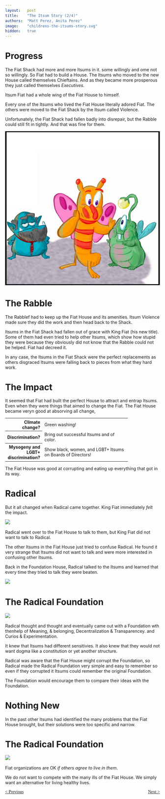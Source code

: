 ```yaml
---
layout:   post
title:    "The Itsum Story (2/4)"
authors:  "Matt Perez, Anita Perez"
image:    "childrens-the-itsums-story.svg"
hidden:   true
---
```


<div style='display:none; '>
 <p>The Itsum Story</p>
</div>

<h1>Progress</h1>
 <p>The Fiat Shack had more and more Itsums in it. some willingly and ome not so willingly. So Fiat had to build a House. The Itsums who moved to the new House called themselves Chieftains. And as they became more prosperous they just called themselves <em>Executives</em>.</p>
 <p>Itsum Fiat had a whole wing of the Fiat House to himself.</p>
 <p>Every one of the Itsums who lived the Fiat House literally adored Fiat. The others were moved to the Fiat Shack by the Itsum called Violence.</p>
 <p>Unfortunately, the Fiat Shack had fallen badly into disrepair, but the Rabble could still fit in tightly. And that was fine for them.</p>
  <div>
   <img src="/assets/img/icon-childrens-the-itsums-story.svg" size="70%">
  </div>

<h1>The Rabble</h1>
 <p>The Rabblef had to keep up the Fiat House and its amenities. Itsum Violence made sure they did the work and then head back to the Shack.</p>
 <p>Itsums in the Fiat Shack had fallen out of grace with King Fiat (his new title). Some of them had even tried to help other Itsums, which show how stupid they were because they obviously did not know that the Rabble could not be helped. Fiat had decreed it.</p>
 <p>In any case, the Itsums in the Fiat Shack were the perfect replacements as others disgraced Itsums were falling back to pieces from what they hard work.</p>

<h1>The Impact</h1>
 <p>It seemed that Fiat had built the perfect House to attract and entrap Itsums. Even when they were things that aimed to change the Fiat. The Fiat House became veryn good at absorving all change,</p>
  <table>
   <tr>
    <th style="text-align:right; width:8ch; ">
     Climate change?
    </th>
    <td style="text-align:top; width:30ch; ">
     Green washing!
    </td>
   </tr>
   <tr>
    <th style=" text-align:right; width:8ch;  ">
     Discrimination?
    </th>
    <td style="text-align:top; width:30ch; ">
     Bring out successful Itsums and of color.
    </td>
   </tr>
   <tr>
    <th style="text-align:right; width:8ch; ">
     Mysogeny and LGBT+ discrimination?
    </th>
    <td style="text-align:top; width:30ch; ">
     Show black, women, and LGBT+ Itsums on Boards of Directors!
    </td>
   </tr>
  </table>
 <p>The Fiat House was good at corrupting and eating up everything that got in its way.</p>

<h1>Radical</h1>
 <p>But it all changed when Radical came together. King Fiat immediately <em>felt</em> the impact.</p>
  <div>
   <img src="/assets/img/icon-childrens-the-itsums-story-02.svg" size="70%">
  </div>
 <p>Radical went over to the Fiat House to talk to them, but King Fiat did not want to talk to Radical.</p>
 <p>The other Itsums in the Fiat House just tried to confuse Radical. He found it very strange that Itsums did not want to talk and were more interested in confusing other Itsums.</p>
 <p>Back in the Foundation House, Radical talked to the Itsums and learned that every time they tried to talk they were beaten.</p>
  <div>
   <img src="/assets/img/icon-childrens-the-itsums-story-03.svg" size="70%">
  </div>

<h1>The Radical Foundation</h1>
  <div>
   <img src="/assets/img/icon-childrens-the-itsums-story-04.svg" size="70%">
  </div>
 <p>Radical thought and thought and eventually came out with a Foundation wth thenhelp of Meaning, & belonging, Decentralization & Transparencey. and Curios & Experimentation.</p>
 <p>It knew that Itsums had different sensitivies. It also knew that they would not want dogma like a constitution or yet another  structure.</p>
 <p>Radical was aware that the Fiat House might corrupt the Foundation, so Radical made the Radical Foundation very simple and easy to remember so even if they corrupted it Itsums could remember the original Foundation.</p>
 <p>The Foundation would encourage them to compare their ideas with the Foundation.</p>

<h1>Nothing New</h1>
 <p>In the past other Itsums had identified the many problems that the Fiat House brought, but their solutions were too specific and narrow.</p>

<h1>The Radical Foundation</h1>
 <div>
  <img src="/assets/img/icon-childrens-the-itsums-story-05.svg" size="70%">
 </div>
 <p>Fiat organizations are OK <em>if others agree to live in them</em>.</p>
 <p>We do not want to compete with the many ills of the Fiat House. We simply want an alternative for living healthy lives.</p>

<div style="margin-bottom:1in; font-family: American Typewriter, serif; ">
 <span style="float:left; "> <a href="https://radicalcompanies.com/2024/09/01/the-itsums-story-01">&lt; Previous</a></span>
 <span style="float:right; "><a href="https://radicalcompanies.com/2024/09/01/the-itsums-story-03">Next &gt;</a>     </span>
</div>